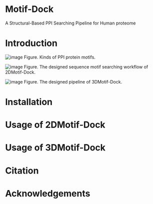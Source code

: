 # Motif-Dock
A Structural-Based PPI Searching Pipeline for Human proteome

Introduction
======


![image](https://user-images.githubusercontent.com/58931275/174751397-d529dfaf-f970-43f2-a0fe-0f3d99c006f7.png)
Figure. Kinds of PPI protein motifs.



![image](https://user-images.githubusercontent.com/58931275/174751639-f2320452-0e78-4cd4-893a-6f9ff4839580.png)
Figure. The designed sequence motif searching workflow of 2DMotif-Dock.


![image](https://user-images.githubusercontent.com/58931275/174751526-c46baddf-a395-42d8-9262-d565adbf163b.png)
Figure. The designed pipeline of 3DMotif-Dock. 




Installation
=====



Usage of 2DMotif-Dock
=====


Usage of 3DMotif-Dock
=====


Citation
=====


Acknowledgements
=====

